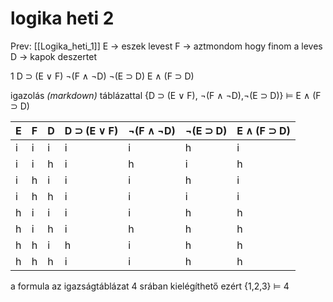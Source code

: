 # logika heti 2

Prev: \[[Logika_heti_1]\]
E -> eszek levest
F -> aztmondom hogy finom a leves
D -> kapok deszertet

1 D ⊃ (E ∨ F)
¬(F ∧ ¬D)
¬(E ⊃ D)
E ∧ (F ⊃ D)

igazolás *(markdown)* táblázattal
{D ⊃ (E ∨ F), ¬(F ∧ ¬D),¬(E ⊃ D)} ⊨ E ∧ (F ⊃ D)

| E | F | D | D ⊃ (E ∨ F) | ¬(F ∧ ¬D) | ¬(E ⊃ D) | E ∧ (F ⊃ D) |
| --- | --- | --- | ----------- | --------- | -------- | ----------- |
| i | i | i | i | i | h | i |
| i | i | h | i | h | i | h |
| i | h | i | i | i | h | i |
| i | h | h | i | i | i | i |
| h | i | i | i | i | h | h |
| h | i | h | i | h | h | h |
| h | h | i | h | i | h | h |
| h | h | h | i | i | h | h |

a formula az igazságtáblázat 4 srában kielégíthető ezért {1,2,3} ⊨ 4
